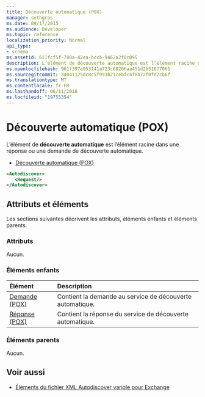 ```yaml
---
title: Découverte automatique (POX)
manager: sethgros
ms.date: 09/17/2015
ms.audience: Developer
ms.topic: reference
localization_priority: Normal
api_type:
- schema
ms.assetid: 611fcf5f-780a-42ea-bccb-9462a2f0c095
description: L’élément de découverte automatique est l’élément racine dans une réponse ou une demande de découverte automatique.
ms.openlocfilehash: 961f397e053141a723c68206aa451d2b51877061
ms.sourcegitcommit: 34041125dc8c5f993b21cebfc4f8b72f0fd2cb6f
ms.translationtype: MT
ms.contentlocale: fr-FR
ms.lasthandoff: 06/11/2018
ms.locfileid: "19755354"
---
```

# <a name="autodiscover-pox"></a>Découverte automatique (POX)

L’élément de **découverte automatique** est l’élément racine dans une réponse ou une demande de découverte automatique. 
  
- [Découverte automatique (POX)](autodiscover-pox.md)
  
```xml
<Autodiscover>
   <Request/>
</Autodiscover>
```

## <a name="attributes-and-elements"></a>Attributs et éléments

Les sections suivantes décrivent les attributs, éléments enfants et éléments parents.
  
### <a name="attributes"></a>Attributs

Aucun.
  
### <a name="child-elements"></a>Éléments enfants

|**Élément**|**Description**|
|:-----|:-----|
|[Demande (POX)](request-pox.md) <br/> |Contient la demande au service de découverte automatique.  <br/> |
|[Réponse (POX)](response-pox.md) <br/> |Contient la réponse du service de découverte automatique.  <br/> |
   
### <a name="parent-elements"></a>Éléments parents

Aucun.
  
## <a name="see-also"></a>Voir aussi

- [Éléments du fichier XML Autodiscover variole pour Exchange](pox-autodiscover-xml-elements-for-exchange.md)

